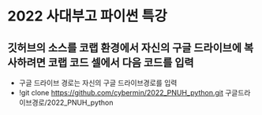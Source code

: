 # 2022 사대부고 파이썬 특강
## 깃허브의 소스를 코랩 환경에서 자신의 구글 드라이브에 복사하려면 코랩 코드 셀에서 다음 코드를 입력
+ 구글 드라이브 경로는 자신의 구글 드라이브경로를 입력
+ !git clone https://github.com/cybermin/2022_PNUH_python.git 구글드라이브경로/2022_PNUH_python
